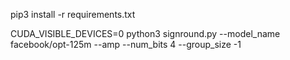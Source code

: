 pip3 install -r requirements.txt



CUDA_VISIBLE_DEVICES=0  python3 signround.py --model_name facebook/opt-125m --amp   --num_bits 4  --group_size -1